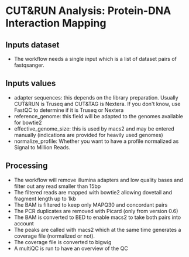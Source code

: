 # CUT&RUN Analysis: Protein-DNA Interaction Mapping

## Inputs dataset

- The workflow needs a single input which is a list of dataset pairs of fastqsanger.

## Inputs values

- adapter sequences: this depends on the library preparation. Usually CUT&RUN is Truseq and CUT&TAG is Nextera. If you don't know, use FastQC to determine if it is Truseq or Nextera
- reference_genome: this field will be adapted to the genomes available for bowtie2
- effective_genome_size: this is used by macs2 and may be entered manually (indications are provided for heavily used genomes)
- normalize_profile: Whether you want to have a profile normalized as Signal to Million Reads.

## Processing

- The workflow will remove illumina adapters and low quality bases and filter out any read smaller than 15bp
- The filtered reads are mapped with bowtie2 allowing dovetail and fragment length up to 1kb
- The BAM is filtered to keep only MAPQ30 and concordant pairs
- The PCR duplicates are removed with Picard (only from version 0.6)
- The BAM is converted to BED to enable macs2 to take both pairs into account
- The peaks are called with macs2 which at the same time generates a coverage file (normalized or not).
- The coverage file is converted to bigwig
- A multiQC is run to have an overview of the QC
